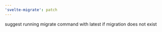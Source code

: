 ```yaml
---
'svelte-migrate': patch
---
```


suggest running migrate command with latest if migration does not exist

